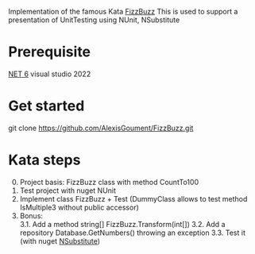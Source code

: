 Implementation of the famous Kata [FizzBuzz](https://codingdojo.org/kata/FizzBuzz/)
This is used to support a presentation of UnitTesting using NUnit, NSubstitute

# Prerequisite
[NET 6](https://dotnet.microsoft.com/en-us/download/dotnet/6.0)
visual studio 2022

# Get started
git clone https://github.com/AlexisGoument/FizzBuzz.git

# Kata steps

0. Project basis: FizzBuzz class with method CountTo100
1. Test project with nuget NUnit
2. Implement class FizzBuzz + Test (DummyClass allows to test method IsMultiple3 without public accessor)
3. Bonus:	 
	3.1. Add a method string[] FizzBuzz.Transform(int[])
	3.2. Add a repository Database.GetNumbers() throwing an exception
	3.3. Test it (with nuget [NSubstitute](https://nsubstitute.github.io/))

